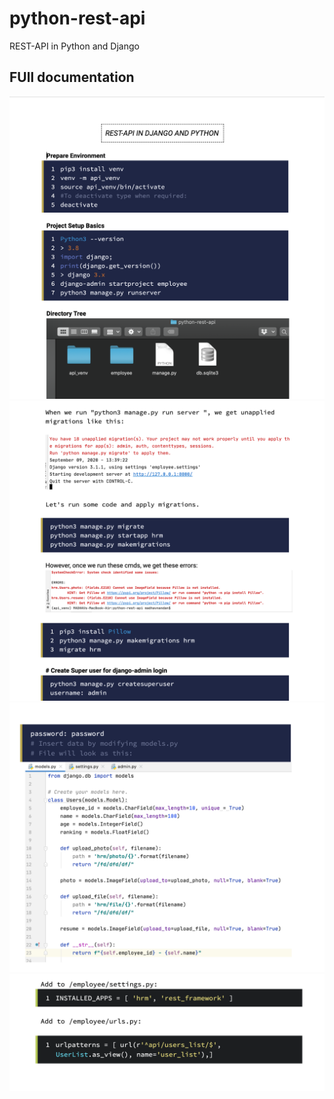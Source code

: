 # python-rest-api
REST-API in Python and Django

## FUll documentation

![GitHub Logo](https://github.com/madhav06/python-rest-api/blob/master/imagos/RSAPI0001.png)
![GitHub Logo](https://github.com/madhav06/python-rest-api/blob/master/imagos/RSAPI0002.png)
![GitHub Logo](https://github.com/madhav06/python-rest-api/blob/master/imagos/RSAPI0003.png)
![GitHub Logo](https://github.com/madhav06/python-rest-api/blob/master/imagos/RSAPI0004.png)

